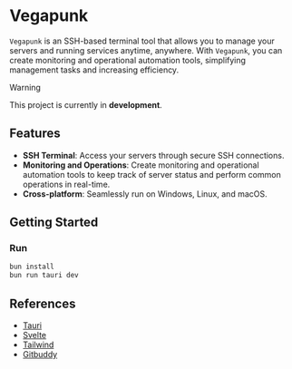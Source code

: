 # Vegapunk

`Vegapunk` is an SSH-based terminal tool that allows you to manage your servers and running services anytime, anywhere. With `Vegapunk`, you can create monitoring and operational automation tools, simplifying management tasks and increasing efficiency.

> [!WARNING]
> This project is currently in **development**.

## Features

- **SSH Terminal**: Access your servers through secure SSH connections.
- **Monitoring and Operations**: Create monitoring and operational automation tools to keep track of server status and perform common operations in real-time.
- **Cross-platform**: Seamlessly run on Windows, Linux, and macOS.

## Getting Started

### Run
```bash
bun install
bun run tauri dev
```

## References

- [Tauri](https://tauri.app/)
- [Svelte](https://svelte.dev/)
- [Tailwind](https://tailwindcss.com/)
- [Gitbuddy](https://github.com/fujianbang/GitBuddy)
